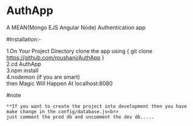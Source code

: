 # AuthApp
A MEAN(Mongo EJS Angular Node) Authentication app

#Installation:-
   
   1.On Your Project Directory clone the app using { git clone https://github.com/roushanj/AuthApp } <br>
   2.cd AuthApp <br>
   3.npm install <br>
   4.nodemon (if you are smart)<br>then Magic Will Happen At localhost:8080
   
 
 #note
   
    **If you want to create the project into development then you have make change in the config/database.js<br>
    just comment the prod db and uncomment the dev db.....


   
